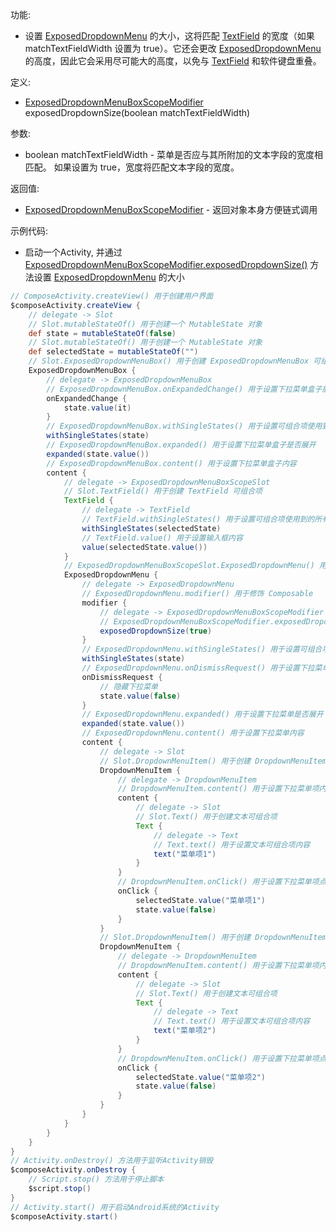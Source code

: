 功能:

+ 设置 [ExposedDropdownMenu](/API/UI/Compose/Widget/ExposedDropdownMenu/README.md)
  的大小，这将匹配 [TextField](/API/UI/Compose/Widget/TextField/README.md) 的宽度（如果
  matchTextFieldWidth 设置为 true）。它还会更改
  [ExposedDropdownMenu](/API/UI/Compose/Widget/ExposedDropdownMenu/README.md) 的高度，因此它会采用尽可能大的高度，以免与
  [TextField](/API/UI/Compose/Widget/TextField/README.md) 和软件键盘重叠。

定义:

+ [ExposedDropdownMenuBoxScopeModifier](/API/UI/Compose/Modifier/ExposedDropdownMenuBoxScopeModifier/README.md)
  exposedDropdownSize(boolean matchTextFieldWidth)

参数:

+ boolean matchTextFieldWidth - 菜单是否应与其所附加的文本字段的宽度相匹配。 如果设置为 true，宽度将匹配文本字段的宽度。

返回值:

+ [ExposedDropdownMenuBoxScopeModifier](
  /API/UI/Compose/Modifier/ExposedDropdownMenuBoxScopeModifier/README.md) - 返回对象本身方便链式调用

示例代码:

+ 启动一个Activity,
  并通过 [ExposedDropdownMenuBoxScopeModifier.exposedDropdownSize()](/API/UI/Compose/Modifier/ExposedDropdownMenuBoxScopeModifier/README.md?id=exposedDropdownSize)
  方法设置 [ExposedDropdownMenu](/API/UI/Compose/Widget/ExposedDropdownMenu/README.md) 的大小

```groovy
// ComposeActivity.createView() 用于创建用户界面
$composeActivity.createView {
    // delegate -> Slot
    // Slot.mutableStateOf() 用于创建一个 MutableState 对象
    def state = mutableStateOf(false)
    // Slot.mutableStateOf() 用于创建一个 MutableState 对象
    def selectedState = mutableStateOf("")
    // Slot.ExposedDropdownMenuBox() 用于创建 ExposedDropdownMenuBox 可组合项
    ExposedDropdownMenuBox {
        // delegate -> ExposedDropdownMenuBox
        // ExposedDropdownMenuBox.onExpandedChange() 用于设置下拉菜单盒子展开状态改变监听器
        onExpandedChange {
            state.value(it)
        }
        // ExposedDropdownMenuBox.withSingleStates() 用于设置可组合项使用到的所有 SingleState
        withSingleStates(state)
        // ExposedDropdownMenuBox.expanded() 用于设置下拉菜单盒子是否展开
        expanded(state.value())
        // ExposedDropdownMenuBox.content() 用于设置下拉菜单盒子内容
        content {
            // delegate -> ExposedDropdownMenuBoxScopeSlot
            // Slot.TextField() 用于创建 TextField 可组合项
            TextField {
                // delegate -> TextField
                // TextField.withSingleStates() 用于设置可组合项使用到的所有 SingleState
                withSingleStates(selectedState)
                // TextField.value() 用于设置输入框内容
                value(selectedState.value())
            }
            // ExposedDropdownMenuBoxScopeSlot.ExposedDropdownMenu() 用于创建 ExposedDropdownMenu 可组合项
            ExposedDropdownMenu {
                // delegate -> ExposedDropdownMenu
                // ExposedDropdownMenu.modifier() 用于修饰 Composable
                modifier {
                    // delegate -> ExposedDropdownMenuBoxScopeModifier
                    // ExposedDropdownMenuBoxScopeModifier.exposedDropdownSize() 用于设置 ExposedDropdownMenu 的大小，
                    exposedDropdownSize(true)
                }
                // ExposedDropdownMenu.withSingleStates() 用于设置可组合项使用到的所有 SingleState
                withSingleStates(state)
                // ExposedDropdownMenu.onDismissRequest() 用于设置下拉菜单取消时监听事件
                onDismissRequest {
                    // 隐藏下拉菜单
                    state.value(false)
                }
                // ExposedDropdownMenu.expanded() 用于设置下拉菜单是否展开
                expanded(state.value())
                // ExposedDropdownMenu.content() 用于设置下拉菜单内容
                content {
                    // delegate -> Slot
                    // Slot.DropdownMenuItem() 用于创建 DropdownMenuItem 可组合项
                    DropdownMenuItem {
                        // delegate -> DropdownMenuItem
                        // DropdownMenuItem.content() 用于设置下拉菜单项内容
                        content {
                            // delegate -> Slot
                            // Slot.Text() 用于创建文本可组合项
                            Text {
                                // delegate -> Text
                                // Text.text() 用于设置文本可组合项内容
                                text("菜单项1")
                            }
                        }
                        // DropdownMenuItem.onClick() 用于设置下拉菜单项点击事件
                        onClick {
                            selectedState.value("菜单项1")
                            state.value(false)
                        }
                    }
                    // Slot.DropdownMenuItem() 用于创建 DropdownMenuItem 可组合项
                    DropdownMenuItem {
                        // delegate -> DropdownMenuItem
                        // DropdownMenuItem.content() 用于设置下拉菜单项内容
                        content {
                            // delegate -> Slot
                            // Slot.Text() 用于创建文本可组合项
                            Text {
                                // delegate -> Text
                                // Text.text() 用于设置文本可组合项内容
                                text("菜单项2")
                            }
                        }
                        // DropdownMenuItem.onClick() 用于设置下拉菜单项点击事件
                        onClick {
                            selectedState.value("菜单项2")
                            state.value(false)
                        }
                    }
                }
            }
        }
    }
}
// Activity.onDestroy() 方法用于监听Activity销毁
$composeActivity.onDestroy {
    // Script.stop() 方法用于停止脚本
    $script.stop()
}
// Activity.start() 用于启动Android系统的Activity
$composeActivity.start()
```